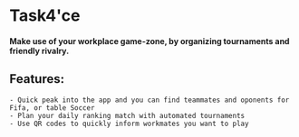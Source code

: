 # Task4'ce
#### Make use of your workplace game-zone, by organizing tournaments and friendly rivalry.

## Features:
    - Quick peak into the app and you can find teammates and oponents for Fifa, or table Soccer             
    - Plan your daily ranking match with automated tournaments
    - Use QR codes to quickly inform workmates you want to play
